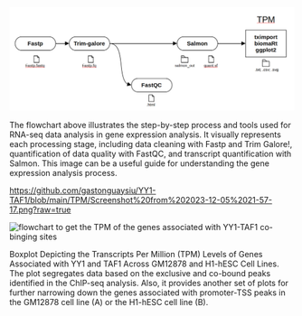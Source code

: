 
![flowchart to get the TPM of the genes associated with YY1-TAF1 co-binging sites](https://github.com/gastonguaysiu/YY1-TAF1/blob/main/TPM/Screenshot%20from%202023-12-05%2021-22-55.png?raw=true)

The flowchart above illustrates the step-by-step process and tools used for RNA-seq data analysis in gene expression analysis. It visually represents each processing stage, including data cleaning with Fastp and Trim Galore!, quantification of data quality with FastQC, and transcript quantification with Salmon. This image can be a useful guide for understanding the gene expression analysis process.


https://github.com/gastonguaysiu/YY1-TAF1/blob/main/TPM/Screenshot%20from%202023-12-05%2021-57-17.png?raw=true

![flowchart to get the TPM of the genes associated with YY1-TAF1 co-binging sites]([[https://github.com/gastonguaysiu/YY1-TAF1/blob/main/TPM/Screenshot%20from%202023-12-05%2021-22-55.png?raw=true](https://github.com/gastonguaysiu/YY1-TAF1/blob/main/TPM/Screenshot%20from%202023-12-05%2021-57-17.png?raw=true)https://github.com/gastonguaysiu/YY1-TAF1/blob/main/TPM/Screenshot%20from%202023-12-05%2021-57-17.png?raw=true](https://github.com/gastonguaysiu/YY1-TAF1/blob/main/TPM/Screenshot%20from%202023-12-05%2021-57-17.png?raw=true))

Boxplot Depicting the Transcripts Per Million (TPM) Levels of Genes Associated with YY1 and TAF1 Across GM12878 and H1-hESC Cell Lines. The plot segregates data based on the exclusive and co-bound peaks identified in the ChIP-seq analysis. Also, it provides another set of plots for further narrowing down the genes associated with promoter-TSS peaks in the GM12878 cell line (A) or the H1-hESC cell line (B).
